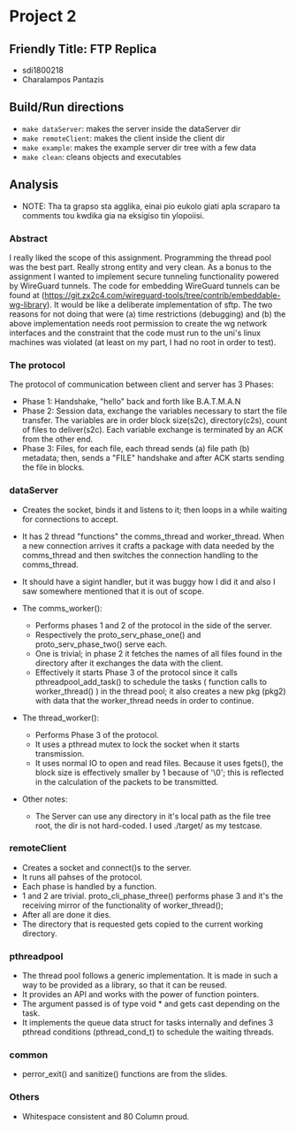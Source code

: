 # Project 2
## Friendly Title: FTP Replica

- sdi1800218
- Charalampos Pantazis

## Build/Run directions
- `make dataServer`: makes the server inside the dataServer dir
- `make remoteClient`: makes the client inside the client dir
- `make example`: makes the example server dir tree with a few data
- `make clean`: cleans objects and executables

## Analysis

- NOTE: Tha ta grapso sta agglika, einai pio eukolo giati apla scraparo ta comments tou kwdika gia na eksigiso tin ylopoiisi.

### Abstract

I really liked the scope of this assignment. Programming the thread pool was the best part. Really strong entity and very clean.
As a bonus to the assignment I wanted to implement secure tunneling functionality powered by WireGuard tunnels.
The code for embedding WireGuard tunnels can be found at (https://git.zx2c4.com/wireguard-tools/tree/contrib/embeddable-wg-library).
It would be like a deliberate implementation of sftp. The two reasons for not doing that were (a) time restrictions (debugging) and
(b) the above implementation needs root permission to create the wg network interfaces and the constraint that the code must run to the uni's linux machines was violated (at least on my part, I had no root in order to test).

### The protocol

The protocol of communication between client and server has 3 Phases:
- Phase 1: Handshake, "hello" back and forth like B.A.T.M.A.N
- Phase 2: Session data, exchange the variables necessary to start the file transfer.
            The variables are in order block size(s2c), directory(c2s), count of files to deliver(s2c).
            Each variable exchange is terminated by an ACK from the other end.
- Phase 3: Files, for each file, each thread sends (a) file path (b) metadata;
            then, sends a "FILE" handshake and after ACK starts sending the file in blocks.

### dataServer

- Creates the socket, binds it and listens to it; then loops in a while waiting for connections to accept.
- It has 2 thread "functions" the comms_thread and worker_thread. When a new connection arrives it crafts a package with data needed by the comms_thread and then switches the connection handling to the comms_thread.
- It should have a sigint handler, but it was buggy how I did it and also I saw somewhere mentioned that it is out of scope.

- The comms_worker():
    * Performs phases 1 and 2 of the protocol in the side of the server.
    * Respectively the proto_serv_phase_one() and proto_serv_phase_two() serve each.
    * One is trivial; in phase 2 it fetches the names of all files found in the directory after it exchanges the data with the client.
    * Effectively it starts Phase 3 of the protocol since it calls pthreadpool_add_task() to schedule the tasks ( function calls to worker_thread() ) in the thread pool;
        it also creates a new pkg (pkg2) with data that the worker_thread needs in order to continue.

- The thread_worker():
    * Performs Phase 3 of the protocol.
    * It uses a pthread mutex to lock the socket when it starts transmission.
    * It uses normal IO to open and read files. Because it uses fgets(), the block size is effectively smaller by 1 because of '\0'; this is reflected in the calculation of the packets to be transmitted.

- Other notes:
    * The Server can use any directory in it's local path as the file tree root, the dir is not hard-coded. I used ./target/ as my testcase.

### remoteClient

- Creates a socket and connect()s to the server.
- It runs all pahses of the protocol.
- Each phase is handled by a function.
- 1 and 2 are trivial. proto_cli_phase_three() performs phase 3 and it's the receiving mirror of the functionality of worker_thread();
- After all are done it dies.
- The directory that is requested gets copied to the current working directory.

### pthreadpool

- The thread pool follows a generic implementation. It is made in such a way to be provided as a library, so that it can be reused.
- It provides an API and works with the power of function pointers.
- The argument passed is of type void * and gets cast depending on the task.
- It implements the queue data struct for tasks internally and defines 3 pthread conditions (pthread_cond_t) to schedule the waiting threads.

### common

- perror_exit() and sanitize() functions are from the slides.

### Others
- Whitespace consistent and 80 Column proud.